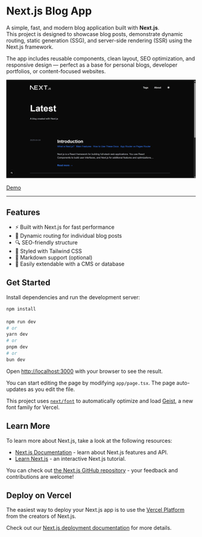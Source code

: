 # Next.js Blog App

A simple, fast, and modern blog application built with **Next.js**.  
This project is designed to showcase blog posts, demonstrate dynamic routing, static generation (SSG), and server-side rendering (SSR) using the Next.js framework.

The app includes reusable components, clean layout, SEO optimization, and responsive design — perfect as a base for personal blogs, developer portfolios, or content-focused websites.


![App Screenshot](./public/screen.jpg)


[Demo](https://blog-app-w56w.onrender.com)

---

## Features

- ⚡ Built with Next.js for fast performance
- 📄 Dynamic routing for individual blog posts
- 🔍 SEO-friendly structure
- 🎨 Styled with Tailwind CSS
- 💾 Markdown support (optional)
- 🧱 Easily extendable with a CMS or database

## Get Started

Install dependencies and run the development server:

```bash
npm install

npm run dev
# or
yarn dev
# or
pnpm dev
# or
bun dev
```

Open [http://localhost:3000](http://localhost:3000) with your browser to see the result.

You can start editing the page by modifying `app/page.tsx`. The page auto-updates as you edit the file.

This project uses [`next/font`](https://nextjs.org/docs/app/building-your-application/optimizing/fonts) to automatically optimize and load [Geist](https://vercel.com/font), a new font family for Vercel.

## Learn More

To learn more about Next.js, take a look at the following resources:

- [Next.js Documentation](https://nextjs.org/docs) - learn about Next.js features and API.
- [Learn Next.js](https://nextjs.org/learn) - an interactive Next.js tutorial.

You can check out [the Next.js GitHub repository](https://github.com/vercel/next.js) - your feedback and contributions are welcome!

## Deploy on Vercel

The easiest way to deploy your Next.js app is to use the [Vercel Platform](https://vercel.com/new?utm_medium=default-template&filter=next.js&utm_source=create-next-app&utm_campaign=create-next-app-readme) from the creators of Next.js.


Check out our [Next.js deployment documentation](https://nextjs.org/docs/app/building-your-application/deploying) for more details.